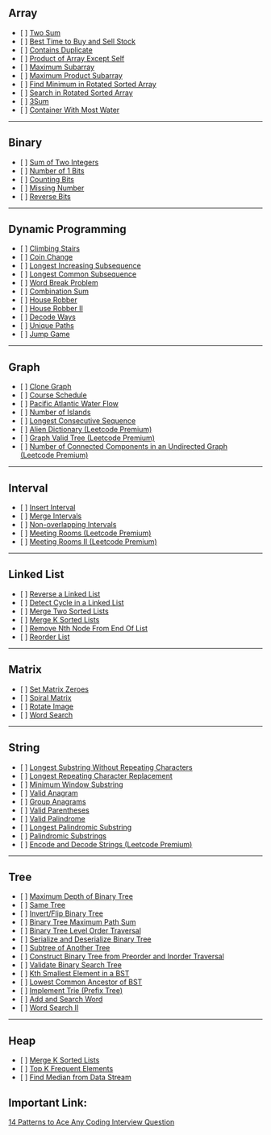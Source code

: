 ## Array

- \[ \] [Two Sum](https://leetcode.com/problems/two-sum/)
- \[ \] [Best Time to Buy and Sell Stock](https://leetcode.com/problems/best-time-to-buy-and-sell-stock/)
- \[ \] [Contains Duplicate](https://leetcode.com/problems/contains-duplicate/)
- \[ \] [Product of Array Except Self](https://leetcode.com/problems/product-of-array-except-self/)
- \[ \] [Maximum Subarray](https://leetcode.com/problems/maximum-subarray/)
- \[ \] [Maximum Product Subarray](https://leetcode.com/problems/maximum-product-subarray/)
- \[ \] [Find Minimum in Rotated Sorted Array](https://leetcode.com/problems/find-minimum-in-rotated-sorted-array/)
- \[ \] [Search in Rotated Sorted Array](https://leetcode.com/problems/search-in-rotated-sorted-array/)
- \[ \] [3Sum](https://leetcode.com/problems/3sum/)
- \[ \] [Container With Most Water](https://leetcode.com/problems/container-with-most-water/)

---

## Binary

- \[ \] [Sum of Two Integers](https://leetcode.com/problems/sum-of-two-integers/)
- \[ \] [Number of 1 Bits](https://leetcode.com/problems/number-of-1-bits/)
- \[ \] [Counting Bits](https://leetcode.com/problems/counting-bits/)
- \[ \] [Missing Number](https://leetcode.com/problems/missing-number/)
- \[ \] [Reverse Bits](https://leetcode.com/problems/reverse-bits/)

---

## Dynamic Programming

- \[ \] [Climbing Stairs](https://leetcode.com/problems/climbing-stairs/)
- \[ \] [Coin Change](https://leetcode.com/problems/coin-change/)
- \[ \] [Longest Increasing Subsequence](https://leetcode.com/problems/longest-increasing-subsequence/)
- \[ \] [Longest Common Subsequence](https://leetcode.com/problems/longest-common-subsequence/)
- \[ \] [Word Break Problem](https://leetcode.com/problems/word-break/)
- \[ \] [Combination Sum](https://leetcode.com/problems/combination-sum-iv/)
- \[ \] [House Robber](https://leetcode.com/problems/house-robber/)
- \[ \] [House Robber II](https://leetcode.com/problems/house-robber-ii/)
- \[ \] [Decode Ways](https://leetcode.com/problems/decode-ways/)
- \[ \] [Unique Paths](https://leetcode.com/problems/unique-paths/)
- \[ \] [Jump Game](https://leetcode.com/problems/jump-game/)

---

## Graph

- \[ \] [Clone Graph](https://leetcode.com/problems/clone-graph/)
- \[ \] [Course Schedule](https://leetcode.com/problems/course-schedule/)
- \[ \] [Pacific Atlantic Water Flow](https://leetcode.com/problems/pacific-atlantic-water-flow/)
- \[ \] [Number of Islands](https://leetcode.com/problems/number-of-islands/)
- \[ \] [Longest Consecutive Sequence](https://leetcode.com/problems/longest-consecutive-sequence/)
- \[ \] [Alien Dictionary (Leetcode Premium)](https://leetcode.com/problems/alien-dictionary/)
- \[ \] [Graph Valid Tree (Leetcode Premium)](https://leetcode.com/problems/graph-valid-tree/)
- \[ \] [Number of Connected Components in an Undirected Graph (Leetcode Premium)](https://leetcode.com/problems/number-of-connected-components-in-an-undirected-graph/)

---

## Interval

- \[ \] [Insert Interval](https://leetcode.com/problems/insert-interval/)
- \[ \] [Merge Intervals](https://leetcode.com/problems/merge-intervals/)
- \[ \] [Non-overlapping Intervals](https://leetcode.com/problems/non-overlapping-intervals/)
- \[ \] [Meeting Rooms (Leetcode Premium)](https://leetcode.com/problems/meeting-rooms/)
- \[ \] [Meeting Rooms II (Leetcode Premium)](https://leetcode.com/problems/meeting-rooms-ii/)

---

## Linked List

- \[ \] [Reverse a Linked List](https://leetcode.com/problems/reverse-linked-list/)
- \[ \] [Detect Cycle in a Linked List](https://leetcode.com/problems/linked-list-cycle/)
- \[ \] [Merge Two Sorted Lists](https://leetcode.com/problems/merge-two-sorted-lists/)
- \[ \] [Merge K Sorted Lists](https://leetcode.com/problems/merge-k-sorted-lists/)
- \[ \] [Remove Nth Node From End Of List](https://leetcode.com/problems/remove-nth-node-from-end-of-list/)
- \[ \] [Reorder List](https://leetcode.com/problems/reorder-list/)

---

## Matrix

- \[ \] [Set Matrix Zeroes](https://leetcode.com/problems/set-matrix-zeroes/)
- \[ \] [Spiral Matrix](https://leetcode.com/problems/spiral-matrix/)
- \[ \] [Rotate Image](https://leetcode.com/problems/rotate-image/)
- \[ \] [Word Search](https://leetcode.com/problems/word-search/)

---

## String

- \[ \] [Longest Substring Without Repeating Characters](https://leetcode.com/problems/longest-substring-without-repeating-characters/)
- \[ \] [Longest Repeating Character Replacement](https://leetcode.com/problems/longest-repeating-character-replacement/)
- \[ \] [Minimum Window Substring](https://leetcode.com/problems/minimum-window-substring/)
- \[ \] [Valid Anagram](https://leetcode.com/problems/valid-anagram/)
- \[ \] [Group Anagrams](https://leetcode.com/problems/group-anagrams/)
- \[ \] [Valid Parentheses](https://leetcode.com/problems/valid-parentheses/)
- \[ \] [Valid Palindrome](https://leetcode.com/problems/valid-palindrome/)
- \[ \] [Longest Palindromic Substring](https://leetcode.com/problems/longest-palindromic-substring/)
- \[ \] [Palindromic Substrings](https://leetcode.com/problems/palindromic-substrings/)
- \[ \] [Encode and Decode Strings (Leetcode Premium)](https://leetcode.com/problems/encode-and-decode-strings/)

---

## Tree

- \[ \] [Maximum Depth of Binary Tree](https://leetcode.com/problems/maximum-depth-of-binary-tree/)
- \[ \] [Same Tree](https://leetcode.com/problems/same-tree/)
- \[ \] [Invert/Flip Binary Tree](https://leetcode.com/problems/invert-binary-tree/)
- \[ \] [Binary Tree Maximum Path Sum](https://leetcode.com/problems/binary-tree-maximum-path-sum/)
- \[ \] [Binary Tree Level Order Traversal](https://leetcode.com/problems/binary-tree-level-order-traversal/)
- \[ \] [Serialize and Deserialize Binary Tree](https://leetcode.com/problems/serialize-and-deserialize-binary-tree/)
- \[ \] [Subtree of Another Tree](https://leetcode.com/problems/subtree-of-another-tree/)
- \[ \] [Construct Binary Tree from Preorder and Inorder Traversal](https://leetcode.com/problems/construct-binary-tree-from-preorder-and-inorder-traversal/)
- \[ \] [Validate Binary Search Tree](https://leetcode.com/problems/validate-binary-search-tree/)
- \[ \] [Kth Smallest Element in a BST](https://leetcode.com/problems/kth-smallest-element-in-a-bst/)
- \[ \] [Lowest Common Ancestor of BST](https://leetcode.com/problems/lowest-common-ancestor-of-a-binary-search-tree/)
- \[ \] [Implement Trie (Prefix Tree)](https://leetcode.com/problems/implement-trie-prefix-tree/)
- \[ \] [Add and Search Word](https://leetcode.com/problems/add-and-search-word-data-structure-design/)
- \[ \] [Word Search II](https://leetcode.com/problems/word-search-ii/)

---

## Heap

- \[ \] [Merge K Sorted Lists](https://leetcode.com/problems/merge-k-sorted-lists/)
- \[ \] [Top K Frequent Elements](https://leetcode.com/problems/top-k-frequent-elements/)
- \[ \] [Find Median from Data Stream](https://leetcode.com/problems/find-median-from-data-stream/)

## Important Link:

[14 Patterns to Ace Any Coding Interview Question](https://hackernoon.com/14-patterns-to-ace-any-coding-interview-question-c5bb3357f6ed)
